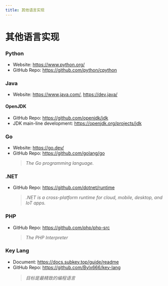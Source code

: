 ```yaml
---
title: 其他语言实现
---
```


<head>
  <meta name="robots" content="noindex, nofollow" />
</head>

# 其他语言实现

### Python

- Website: https://www.python.org/
- GitHub Repo: https://github.com/python/cpython

### Java

- Website: https://www.java.com/, https://dev.java/

#### OpenJDK
- GitHub Repo: https://github.com/openjdk/jdk
- JDK main-line development: https://openjdk.org/projects/jdk

### Go

- Website: https://go.dev/
- GitHub Repo: https://github.com/golang/go
  > *The Go programming language.*

### .NET

- GitHub Repo: https://github.com/dotnet/runtime
  > *.NET is a cross-platform runtime for cloud, mobile, desktop, and IoT apps.*

### PHP

- GitHub Repo: https://github.com/php/php-src
  > *The PHP Interpreter*

### Key Lang

- Document: https://docs.subkey.top/guide/readme
- GitHub Repo: https://github.com/Bylx666/key-lang
  > *目标是最精致的编程语言*
